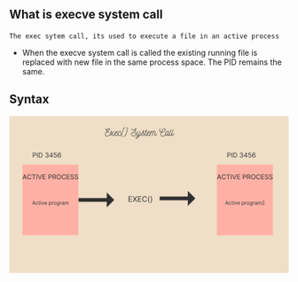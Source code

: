 ## What is execve system call

    The exec sytem call, its used to execute a file in an active process

- When the execve system call is called the existing running file is replaced with new file in the same process space.
The PID remains the same.

## Syntax

![exec system call process](https://github.com/kihuni/Shell-program/blob/main/execve/Exec()%20System%20Call.png)

